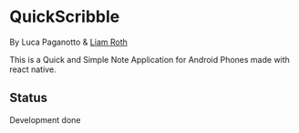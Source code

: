 # QuickScribble

By Luca Paganotto & [Liam Roth](https://github.com/schlaya)

This is a Quick and Simple Note Application for Android Phones made with react native.

## Status

Development done

